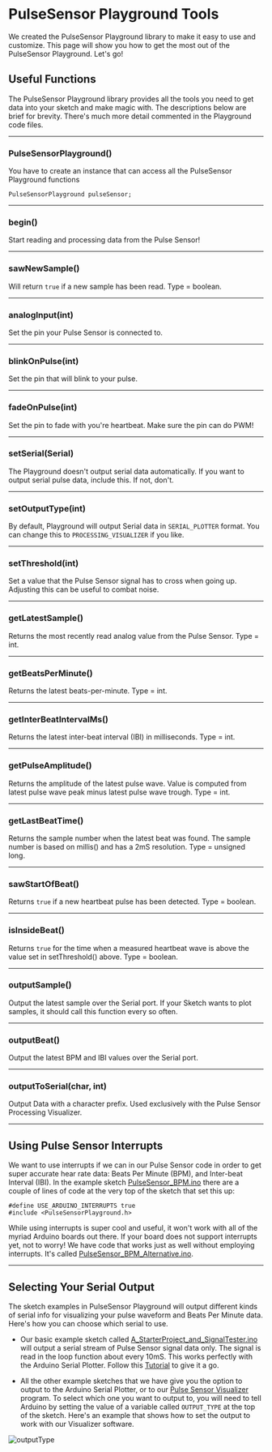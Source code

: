 # PulseSensor Playground Tools

We created the PulseSensor Playground library to make it easy to use and customize. This page will show you how to get the most out of the PulseSensor Playground. Let's go!

## Useful Functions

The PulseSensor Playground library provides all the tools you need to get data into your sketch and make magic with. The descriptions below are brief for brevity. There's much more detail commented in the Playground code files.

---
### PulseSensorPlayground()
You have to create an instance that can access all the PulseSensor Playground functions

	PulseSensorPlayground pulseSensor;

---
### begin()
Start reading and processing data from the Pulse Sensor!

---
### sawNewSample()
Will return `true` if a new sample has been read. Type = boolean.

---
### analogInput(int)
Set the pin your Pulse Sensor is connected to.

---
### blinkOnPulse(int)
Set the pin that will blink to your pulse.

---
### fadeOnPulse(int)
Set the pin to fade with you're heartbeat. Make sure the pin can do PWM!

---
### setSerial(Serial)
The Playground doesn't output serial data automatically. If you want to output serial pulse data, include this. If not, don't.

---
### setOutputType(int)
By default, Playground will output Serial data in `SERIAL_PLOTTER` format. You can change this to `PROCESSING_VISUALIZER` if you like.

---
### setThreshold(int)
Set a value that the Pulse Sensor signal has to cross when going up. Adjusting this can be useful to combat noise.

---
### getLatestSample()
Returns the most recently read analog value from the Pulse Sensor. Type = int.

---
### getBeatsPerMinute()
Returns the latest beats-per-minute. Type = int.

---
### getInterBeatIntervalMs()
Returns the latest inter-beat interval (IBI) in milliseconds. Type = int.

---
### getPulseAmplitude()
Returns the amplitude of the latest pulse wave. Value is computed from latest pulse wave peak minus latest pulse wave trough. Type = int.

---
### getLastBeatTime()
Returns the sample number when the latest beat was found. The sample number is based on millis() and has a 2mS resolution. Type = unsigned long.

---
### sawStartOfBeat()
Returns `true` if a new heartbeat pulse has been detected. Type = boolean.

---
### isInsideBeat()
Returns `true` for the time when a measured heartbeat wave is above the value set in setThreshold() above. Type = boolean.

---
### outputSample()
Output the latest sample over the Serial port. If your Sketch wants to plot samples, it should call this function every so often.

---
### outputBeat()
Output the latest BPM and IBI values over the Serial port.

---
### outputToSerial(char, int)
Output Data with a character prefix. Used exclusively with the Pulse Sensor Processing Visualizer.

---
## Using Pulse Sensor Interrupts

We want to use interrupts if we can in our Pulse Sensor code in order to get super accurate hear rate data: Beats Per Minute (BPM), and Inter-beat Interval (IBI). In the example sketch [PulseSensor_BPM.ino](https://github.com/biomurph/PulseSensorPlayground/tree/master/examples/PulseSensor_BPM) there are a couple of lines of code at the very top of the sketch that set this up:

	#define USE_ARDUINO_INTERRUPTS true
	#include <PulseSensorPlayground.h>

While using interrupts is super cool and useful, it won't work with all of the myriad Arduino boards out there. If your board does not support interrupts yet, not to worry! We have code that works just as well without employing interrupts. It's called [PulseSensor_BPM_Alternative.ino](https://github.com/biomurph/PulseSensorPlayground/tree/master/examples/PulseSensor_BPM_Alternative).

---
## Selecting Your Serial Output

The sketch examples in PulseSensor Playground will output different kinds of serial info for visualizing your pulse waveform and Beats Per Minute data. Here's how you can choose which serial to use.

* Our basic example sketch called [A_StarterProject_and_SignalTester.ino](https://github.com/biomurph/PulseSensorPlayground/tree/master/examples/A_StarterProject_and_SignalTester) will output a serial stream of Pulse Sensor signal data only. The signal is read in the loop function about every 10mS. This works perfectly with the Arduino Serial Plotter. Follow this [Tutorial](https://pulsesensor.com/pages/code-and-guide) to give it a go.

* All the other example sketches that we have give you the option to output to the Arduino Serial Plotter, or to our [Pulse Sensor Visualizer](https://github.com/WorldFamousElectronics/PulseSensor_Amped_Processing_Visualizer) program. To select which one you want to output to, you will need to tell Arduino by setting the value of a variable called `OUTPUT_TYPE` at the top of the sketch. Here's an example that shows how to set the output to work with our Visualizer software.

![outputType](https://github.com/biomurph/PulseSensorPlayground/blob/master/Images/outputType.png)
